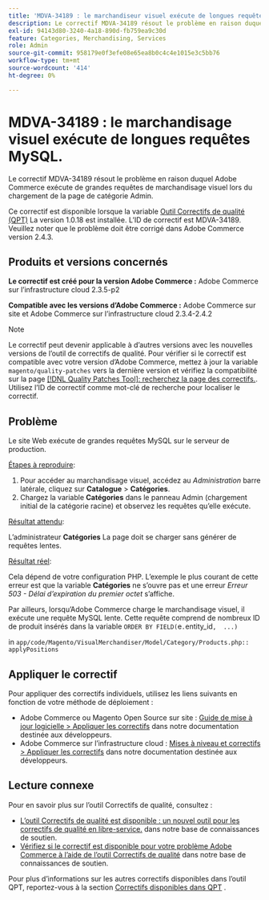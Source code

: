 ```yaml
---
title: 'MDVA-34189 : le marchandiseur visuel exécute de longues requêtes MySQL'
description: Le correctif MDVA-34189 résout le problème en raison duquel Adobe Commerce exécute de grandes requêtes de marchandisage visuel lors du chargement de la page de catégorie Admin.
exl-id: 94143d80-3240-4a18-890d-fb759ea9c30d
feature: Categories, Merchandising, Services
role: Admin
source-git-commit: 958179e0f3efe08e65ea8b0c4c4e1015e3c5bb76
workflow-type: tm+mt
source-wordcount: '414'
ht-degree: 0%

---
```


# MDVA-34189 : le marchandisage visuel exécute de longues requêtes MySQL.

Le correctif MDVA-34189 résout le problème en raison duquel Adobe Commerce exécute de grandes requêtes de marchandisage visuel lors du chargement de la page de catégorie Admin.

Ce correctif est disponible lorsque la variable [Outil Correctifs de qualité (QPT)](/help/announcements/adobe-commerce-announcements/magento-quality-patches-released-new-tool-to-self-serve-quality-patches.md) La version 1.0.18 est installée. L’ID de correctif est MDVA-34189. Veuillez noter que le problème doit être corrigé dans Adobe Commerce version 2.4.3.

## Produits et versions concernés

**Le correctif est créé pour la version Adobe Commerce :** Adobe Commerce sur l’infrastructure cloud 2.3.5-p2

**Compatible avec les versions d’Adobe Commerce :** Adobe Commerce sur site et Adobe Commerce sur l’infrastructure cloud 2.3.4-2.4.2

>[!NOTE]
>
>Le correctif peut devenir applicable à d’autres versions avec les nouvelles versions de l’outil de correctifs de qualité. Pour vérifier si le correctif est compatible avec votre version d’Adobe Commerce, mettez à jour la variable `magento/quality-patches` vers la dernière version et vérifiez la compatibilité sur la page [[!DNL Quality Patches Tool]: recherchez la page des correctifs.](https://devdocs.magento.com/quality-patches/tool.html#patch-grid). Utilisez l’ID de correctif comme mot-clé de recherche pour localiser le correctif.

## Problème

Le site Web exécute de grandes requêtes MySQL sur le serveur de production.

<u>Étapes à reproduire</u>:

1. Pour accéder au marchandisage visuel, accédez au *Administration* barre latérale, cliquez sur **Catalogue** > **Catégories**.
1. Chargez la variable **Catégories** dans le panneau Admin (chargement initial de la catégorie racine) et observez les requêtes qu’elle exécute.

<u>Résultat attendu</u>:

L’administrateur **Catégories** La page doit se charger sans générer de requêtes lentes.

<u>Résultat réel</u>:

Cela dépend de votre configuration PHP. L’exemple le plus courant de cette erreur est que la variable **Catégories** ne s’ouvre pas et une erreur *Erreur 503 - Délai d’expiration du premier octet* s’affiche.

Par ailleurs, lorsqu’Adobe Commerce charge le marchandisage visuel, il exécute une requête MySQL lente. Cette requête comprend de nombreux ID de produit insérés dans la variable `ORDER BY FIELD(`e`.`entity_id`,  ...)`

in `app/code/Magento/VisualMerchandiser/Model/Category/Products.php:: applyPositions`

## Appliquer le correctif

Pour appliquer des correctifs individuels, utilisez les liens suivants en fonction de votre méthode de déploiement :

* Adobe Commerce ou Magento Open Source sur site : [Guide de mise à jour logicielle > Appliquer les correctifs](https://devdocs.magento.com/guides/v2.4/comp-mgr/patching/mqp.html) dans notre documentation destinée aux développeurs.
* Adobe Commerce sur l’infrastructure cloud : [Mises à niveau et correctifs > Appliquer les correctifs](https://devdocs.magento.com/cloud/project/project-patch.html) dans notre documentation destinée aux développeurs.

## Lecture connexe

Pour en savoir plus sur l’outil Correctifs de qualité, consultez :

* [L’outil Correctifs de qualité est disponible : un nouvel outil pour les correctifs de qualité en libre-service.](/help/announcements/adobe-commerce-announcements/magento-quality-patches-released-new-tool-to-self-serve-quality-patches.md) dans notre base de connaissances de soutien.
* [Vérifiez si le correctif est disponible pour votre problème Adobe Commerce à l’aide de l’outil Correctifs de qualité](/help/support-tools/patches-available-in-qpt-tool/check-patch-for-magento-issue-with-magento-quality-patches.md) dans notre base de connaissances de soutien.

Pour plus d’informations sur les autres correctifs disponibles dans l’outil QPT, reportez-vous à la section [Correctifs disponibles dans QPT](https://support.magento.com/hc/en-us/sections/360010506631-Patches-available-in-QPT-tool-) .
